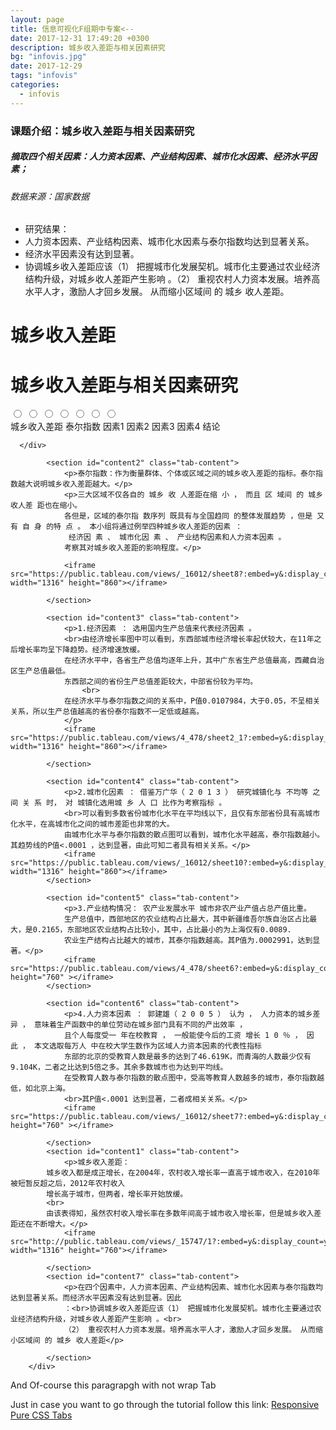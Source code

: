 ```yaml
---
layout: page
title: 信息可视化F组期中专案<--
date: 2017-12-31 17:49:20 +0300
description: 城乡收入差距与相关因素研究
bg: "infovis.jpg"
date: 2017-12-29
tags: "infovis"
categories:
  - infovis
---
```



### 课题介绍：城乡收入差距与相关因素研究
##### 摘取四个相关因素：人力资本因素、产业结构因素、城市化水因素、经济水平因素；
###### 数据来源：国家数据
* 研究结果：
* 人力资本因素、产业结构因素、城市化水因素与泰尔指数均达到显著关系。
* 经济水平因素没有达到显著。
* 协调城乡收入差距应该（1） 把握城市化发展契机。城市化主要通过农业经济结构升级，对城乡收人差距产生影响 。（2） 重视农村人力资本发展。培养高水平人才，激励人才回乡发展。 从而缩小区域间 的 城乡 收人差距。







<html lang="en">
<head>
	<meta charset="utf-8">
	<title>example</title>
	<meta name="viewport" content="width=device-width">
	<link rel="stylesheet" href="/infovis/tableau/tabstyles.css">
</head>
<body>
	<div class="CenterMe">
		<h1>城乡收入差距</h1>
	</div>
<h1>城乡收入差距与相关因素研究</h1>
		<div class="tab_container">
			<input id="tab1" type="radio" name="tabs">
			<input id="tab2" type="radio" name="tabs">
			<input id="tab3" type="radio" name="tabs">
			<input id="tab4" type="radio" name="tabs">
			<input id="tab5" type="radio" name="tabs">
			<input id="tab6" type="radio" name="tabs">
			<input id="tab7" type="radio" name="tabs">
    <div class="tab_label_flex_container">
			<label for="tab1" id="tab1"><i class="fa fa-code"></i><span>城乡收入差距</span></label>      
			<label for="tab2" id="tab2"><i class="fa fa-pencil-square-o"></i><span>泰尔指数</span></label>
			<label for="tab3" id="tab3"><i class="fa fa-bar-chart-o"></i><span>因素1</span></label>
			<label for="tab4" id="tab4"><i class="fa fa-folder-open-o"></i><span>因素2</span></label>
			<label for="tab5" id="tab5"><i class="fa fa-envelope-o"></i><span>因素3</span></label>
			<label for="tab6" id="tab5"><i class="fa fa-envelope-o"></i><span>因素4</span></label>
			<label for="tab7" id="tab5"><i class="fa fa-envelope-o"></i><span>结论</span></label>

      </div>
      
			<section id="content2" class="tab-content">
				<p>泰尔指数：作为衡量群体、个体或区域之间的城乡收入差距的指标。泰尔指数越大说明城乡收入差距越大。</p>
				<p>三大区域不仅各自的 城乡 收 人差距在缩 小 ， 而且 区 域间 的 城乡 收人差 距也在缩小。
				各但是，区域的泰尔指 数序列 既具有与全国趋同 的整体发展趋势 ，但是 又有 自 身 的特 点 。 本小组将通过例举四种城乡收人差距的因素 ： 
				 经济因 素 、 城市化因 素 、 产业结构因素和人力资本因素 。
				考察其对城乡收入差距的影响程度。</p>

				<iframe src="https://public.tableau.com/views/_16012/sheet8?:embed=y&:display_count=yes&publish=yesDashboard1?:showVizHome=no&:embed=true" width="1316" height="860"></iframe>

			</section>

			<section id="content3" class="tab-content">
				<p>1.经济因素 ： 选用国内生产总值来代表经济因素 。
				<br>由经济增长率图中可以看到，东西部城市经济增长率起伏较大，在11年之后增长率均呈下降趋势。经济增速放缓。
				在经济水平中，各省生产总值均逐年上升，其中广东省生产总值最高，西藏自治区生产总值最低。
				东西部之间的省份生产总值差距较大，中部省份较为平均。
					<br>
				在经济水平与泰尔指数之间的关系中，P值0.0107984，大于0.05，不呈相关关系，所以生产总值越高的省份泰尔指数不一定低或越高。
				</p>
				<iframe src="https://public.tableau.com/views/4_478/sheet2_1?:embed=y&:display_count=yes&publish=yesDashboard1?:showVizHome=no&:embed=true" width="1316" height="860"></iframe>

			</section>

			<section id="content4" class="tab-content">
				<p>2.城市化因素 ： 借鉴万广华（ 2 0 1 3 ） 研究城镇化与 不均等 之间 关 系 时， 对 城镇化选用城 乡 人 口 比作为考察指标 。
				<br>可以看到多数省份城市化水平在平均线以下，且仅有东部省份具有高城市化水平，在高城市化之间的城市差距也非常的大。
				由城市化水平与泰尔指数的散点图可以看到，城市化水平越高，泰尔指数越小。其趋势线的P值<.0001 ，达到显著，由此可知二者具有相关关系。</p>
				<iframe src="https://public.tableau.com/views/_16012/sheet10?:embed=y&:display_count=yes&publish=yesDashboard1?:showVizHome=no&:embed=true" width="1316" height="860"></iframe>
			</section>

			<section id="content5" class="tab-content">
				<p>3.产业结构情况： 农产业发展水平 城市非农产业产值占总产值比重。
				生产总值中，西部地区的农业结构占比最大，其中新疆维吾尔族自治区占比最大，是0.2165，东部地区农业结构占比较小，其中，占比最小的为上海仅有0.0089.
				农业生产结构占比越大的城市，其泰尔指数越高。其P值为.0002991，达到显著。</p>
				<iframe src="https://public.tableau.com/views/4_478/sheet6?:embed=y&:display_count=yes&publish=yesDashboard1?:showVizHome=no&:embed=true"width="1316" height="760" ></iframe>
			</section>

			<section id="content6" class="tab-content">
				<p>4.人力资本因素 ： 郭建雄（ 2 0 0 5 ） 认为 ， 人力资本的城乡差异 ， 意味着生产函数中的单位劳动在城乡部门具有不同的产出效率 ， 
				且个人每度受一 年在校教育 ， 一般能使今后的工资 增长 1 0 ％ ， 因 此 ， 本文选取每万人 中在校大学生数作为区域人力资本因素的代表性指标
				东部的北京的受教育人数是最多的达到了46.619K，而青海的人数最少仅有9.104K，二者之比达到5倍之多。其余多数城市也为达到平均线。
				在受教育人数与泰尔指数的散点图中，受高等教育人数越多的城市，泰尔指数越低，如北京上海。
				<br>其P值<.0001 达到显著，二者成相关关系。</p>
				<iframe src="https://public.tableau.com/views/_16012/sheet7?:embed=y&:display_count=yes&publish=yes&publish=yesDashboard1?:showVizHome=no&:embed=true"width="1316" height="760" ></iframe>

			</section>
			<section id="content1" class="tab-content">
				<p>城乡收入差距：
			城乡收入都是成正增长，在2004年，农村收入增长率一直高于城市收入，在2010年被短暂反超之后，2012年农村收入
			增长高于城市，但两者，增长率开始放缓。
			<br>
			由该表得知，虽然农村收入增长率在多数年间高于城市收入增长率，但是城乡收入差距还在不断增大。</p>
				<iframe src="http://public.tableau.com/views/_15747/1?:embed=y&:display_count=yes&publish=yesDashboard1?:showVizHome=no&:embed=true" width="1316" height="760"></iframe>

			</section>
			<section id="content7" class="tab-content">
				<p>在四个因素中，人力资本因素、产业结构因素、城市化水因素与泰尔指数均达到显著关系。而经济水平因素没有达到显著。因此
				：<br>协调城乡收入差距应该（1） 把握城市化发展契机。城市化主要通过农业经济结构升级，对城乡收人差距产生影响 。<br>
				（2） 重视农村人力资本发展。培养高水平人才，激励人才回乡发展。 从而缩小区域间 的 城乡 收人差距</p>

			</section>
		</div>

<p class="no_wrap">
  And Of-course this paragrapgh with not wrap Tab
</p>

<p class="link">
  Just in case you want to go through the tutorial follow this link: <a href="http://www.sevensignature.com/blog/code/responsive-pure-css-tabs/">Responsive Pure CSS Tabs</a>
</p>